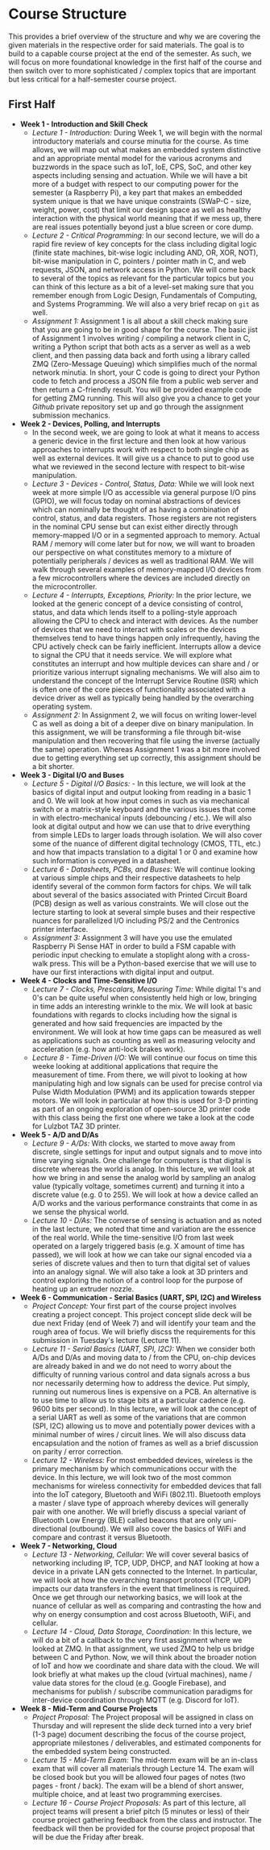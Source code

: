 # Course Structure

This provides a brief overview of the structure and why we are covering the given materials in the respective order for said materials.  The goal is to build to a capable course project at the end of the semester.  As such, we will focus on more foundational knowledge in the first half of the course and then switch over to more sophisticated / complex topics that are important but less critical for a half-semester course project.  

## First Half

* **Week 1 - Introduction and Skill Check**
   * *Lecture 1 - Introduction:* During Week 1, we will begin with the normal introductory materials and course minutia for the course.  As time allows, we will map out what makes an embedded system distinctive and an appropriate mental model for the various acronyms and buzzwords in the space such as IoT, IoE, CPS, SoC, and other key aspects including sensing and actuation. While we will have a bit more of a budget with respect to our computing power for the semester (a Raspberry Pi), a key part that makes an embedded system unique is that we have unique constraints (SWaP-C - size, weight, power, cost) that limit our design space as well as healthy interaction with the physical world meaning that if we mess up, there are real issues potentially beyond just a blue screen or core dump.  
   * *Lecture 2 - Critical Programming:* In our second lecture, we will do a rapid fire review of key concepts for the class including digital logic (finite state machines, bit-wise logic including AND, OR, XOR, NOT), bit-wise manipulation in C, pointers / pointer math in C, and web requests, JSON, and network access in Python. We will come back to several of the topics as relevant for the particular topics but you can think of this lecture as a bit of a level-set making sure that you remember enough from Logic Design, Fundamentals of Computing, and Systems Programming. We will also a very brief recap on `git` as well.
   * *Assignment 1:* Assignment 1 is all about a skill check making sure that you are going to be in good shape for the course.  The basic jist of Assignment 1 involves writing / compiling a network client in C, writing a Python script that both acts as a server as well as a web client, and then passing data back and forth using a library called ZMQ (Zero-Message Queuing) which simplifies much of the normal network minutia. In short, your C code is going to direct your Python code to fetch and process a JSON file from a public web server and then return a C-friendly result. You will be provided example code for getting ZMQ running.  This will also give you a chance to get your *Github* private repository set up and go through the assignment submission mechanics.  
* **Week 2 - Devices, Polling, and Interrupts**
   * In the second week, we are going to look at what it means to access a generic device in the first lecture and then look at how various approaches to interrupts work with respect to both single chip as well as external devices.  It will give us a chance to put to good use what we reviewed in the second lecture with respect to bit-wise manipulation.
   * *Lecture 3 - Devices - Control, Status, Data:* While we will look next week at more simple I/O as accessible via general purpose I/O pins (GPIO), we will focus today on nominal abstractions of devices which can nominally be thought of as having a combination of control, status, and data registers.  Those registers are not registers in the nominal CPU sense but can exist either directly through memory-mapped I/O or in a segmented approach to memory.  Actual RAM / memory will come later but for now, we will want to broaden our perspective on what constitutes memory to a mixture of potentially peripherals / devices as well as traditional RAM.  We will walk through several examples of memory-mapped I/O devices from a few microcontrollers where the devices are included directly on the microcontroller.  
   * *Lecture 4 - Interrupts, Exceptions, Priority:* In the prior lecture, we looked at the generic concept of a device consisting of control, status, and data which lends itself to a polling-style approach allowing the CPU to check and interact with devices.  As the number of devices that we need to interact with scales or the devices themselves tend to have things happen only infrequently, having the CPU actively check can be fairly inefficient. Interrupts allow a device to signal the CPU that it needs service.  We will explore what constitutes an interrupt and how multiple devices can share and / or prioritize various interrupt signaling mechanisms.  We will also aim to understand the concept of the Interrupt Service Routine (ISR) which is often one of the core pieces of functionality associated with a device driver as well as typically being handled by the overarching operating system.
   * *Assignment 2:* In Assignment 2, we will focus on writing lower-level C as well as doing a bit of a deeper dive on binary manipulation. In this assignment, we will be transforming a file through bit-wise manipulation and then recovering that file using the inverse (actually the same) operation. Whereas Assignment 1 was a bit more involved due to getting everything set up correctly, this assignment should be a bit shorter.
* **Week 3 - Digital I/O and Buses**
   * *Lecture 5 - Digital I/O Basics:* - In this lecture, we will look at the basics of digital input and output looking from reading in a basic 1 and 0. We will look at how input comes in such as via mechanical switch or a matrix-style keyboard and the various issues that come in with electro-mechanical inputs (debouncing / etc.).  We will also look at digital output and how we can use that to drive everything from simple LEDs to larger loads through isolation. We will also cover some of the nuance of different digital technology (CMOS, TTL, etc.) and how that impacts translation to a digital 1 or 0 and examine how such information is conveyed in a datasheet.
   * *Lecture 6 - Datasheets, PCBs, and Buses:* We will continue looking at various simple chips and their respective datasheets to help identify several of the common form factors for chips. We will talk about several of the basics associated with Printed Circuit Board (PCB) design as well as various constraints.  We will close out the lecture starting to look at several simple buses and their respective nuances for parallelized I/O including PS/2 and the Centronics printer interface.
   * *Assignment 3:* Assignment 3 will have you use the emulated Raspberry Pi Sense HAT in order to build a FSM capable with periodic input checking to emulate a stoplight along with a cross-walk press. This will be a Python-based exercise that we will use to have our first interactions with digital input and output.   
* **Week 4 - Clocks and Time-Sensitive I/O**
   * *Lecture 7 - Clocks, Prescalars, Measuring Time:* While digital 1's and 0's can be quite useful when consistently held high or low, bringing in time adds an interesting wrinkle to the mix.  We will look at basic foundations with regards to clocks including how the signal is generated and how said frequencies are impacted by the environment.  We will look at how time gaps can be measured as well as applications such as counting as well as measuring velocity and acceleration (e.g. how anti-lock brakes work).  
   * *Lecture 8 - Time-Driven I/O:* We will continue our focus on time this weeke looking at additional applications that require the measurement of time.  From there, we will pivot to looking at how manipulating high and low signals can be used for precise control via Pulse Width Modulation (PWM) and its application towards stepper motors.  We will look in particular at how this is used for 3-D printing as part of an ongoing exploration of open-source 3D printer code with this class being the first one where we take a look at the code for Lulzbot TAZ 3D printer.
* **Week 5 - A/D and D/As**
   * *Lecture 9 - A/Ds:* With clocks, we started to move away from discrete, single settings for input and output signals and to move into time varying signals.  One challenge for computers is that digital is discrete whereas the world is analog.  In this lecture, we will look at how we bring in and sense the analog world by sampling an analog value (typically voltage, sometimes current) and turning it into a discrete value (e.g. 0 to 255).  We will look at how a device called an A/D works and the various performance constraints that come in as we sense the physical world.  
   * *Lecture 10 - D/As:* The converse of sensing is actuation and as noted in the last lecture, we noted that time and variation are the essence of the real world.  While the time-sensitive I/O from last week operated on a largely triggered basis (e.g. X amount of time has passed), we will look at how we can take our signal encoded via a series of discrete values and then to turn that digital set of values into an analogy signal.  We will also take a look at 3D printers and control exploring the notion of a control loop for the purpose of heating up an extruder nozzle. 
* **Week 6 - Communication - Serial Basics (UART, SPI, I2C) and Wireless**
   * *Project Concept:* Your first part of the course project involves creating a project concept.  This project concept slide deck will be due next Friday (end of Week 7) and will identify your team and the rough area of focus.  We will briefly discss the requirements for this submission in Tuesday's lecture (Lecture 11).
   * *Lecture 11 - Serial Basics (UART, SPI, I2C):* When we consider both A/Ds and D/As and moving data to / from the CPU, on-chip devices are already baked in and we do not need to worry about the difficulty of running various control and data signals across a bus nor necessarily determing how to address the device.  Put simply, running out numerous lines is expensive on a PCB.  An alternative is to use time to allow us to stage bits at a particular cadence (e.g. 9600 bits per second).  In this lecture, we will look at the concept of a serial UART as well as some of the variations that are common (SPI, I2C) allowing us to move and potentially power devices with a minimal number of wires / circuit lines. We will also discuss data encapsulation and the notion of frames as well as a brief discussion on parity / error correction.
   * *Lecture 12 - Wireless:* For most embedded devices, wireless is the primary mechanism by which communications occur with the device.  In this lecture, we will look two of the most common mechanisms for wireless connectivity for embedded devices that fall into the IoT category, Bluetooth and WiFi (802.11).  Bluetooth employs a master / slave type of approach whereby devices will generally pair with one another.  We will briefly discuss a special variant of Bluetooth Low Energy (BLE) called beacons that are only uni-directional (outbound).  We will also cover the basics of WiFi and compare and contrast it versus Bluetooth.   
* **Week 7 - Networking, Cloud**
  * *Lecture 13 - Networking, Cellular:* We will cover several basics of networking including IP, TCP, UDP, DHCP, and NAT looking at how a device in a private LAN gets connected to the Internet.  In particular, we will look at how the overarching transport protocol (TCP, UDP) impacts our data transfers in the event that timeliness is required.  Once we get through our networking basics, we will look at the nuance of cellular as well as comparing and contrasting the how and why on energy consumption and cost across Bluetooth, WiFi, and cellular.  
  * *Lecture 14 - Cloud, Data Storage, Coordination:* In this lecture, we will do a bit of a callback to the very first assignment where we looked at ZMQ.  In that assignment, we used ZMQ to help us bridge between C and Python.  Now, we will think about the broader notion of IoT and how we coordinate and share data with the cloud.  We will look briefly at what makes up the cloud (virtual machines), name / value data stores for the cloud (e.g. Google Firebase), and mechanisms for publish / subscribe communication paradigms for inter-device coordination through MQTT (e.g. Discord for IoT).
* **Week 8 - Mid-Term and Course Projects**
   * *Project Proposal:* The Project proposal will be assigned in class on Thursday and will represent the slide deck turned into a very brief (1-3 page) document describing the focus of the course project, appropriate milestones / deliverables, and estimated components for the embedded system being constructed.   
   * *Lecture 15 - Mid-Term Exam:* The mid-term exam will be an in-class exam that will cover all materials through Lecture 14. The exam will be closed book but you will be allowed four pages of notes (two pages - front / back).  The exam will be a blend of short answer, multiple choice, and at least two programming exercises.  
   * *Lecture 16 - Course Project Proposals:* As part of this lecture, all project teams will present a brief pitch (5 minutes or less) of their course project gathering feedback from the class and instructor.  The feedback will then be provided for the course project proposal that will be due the Friday after break.    